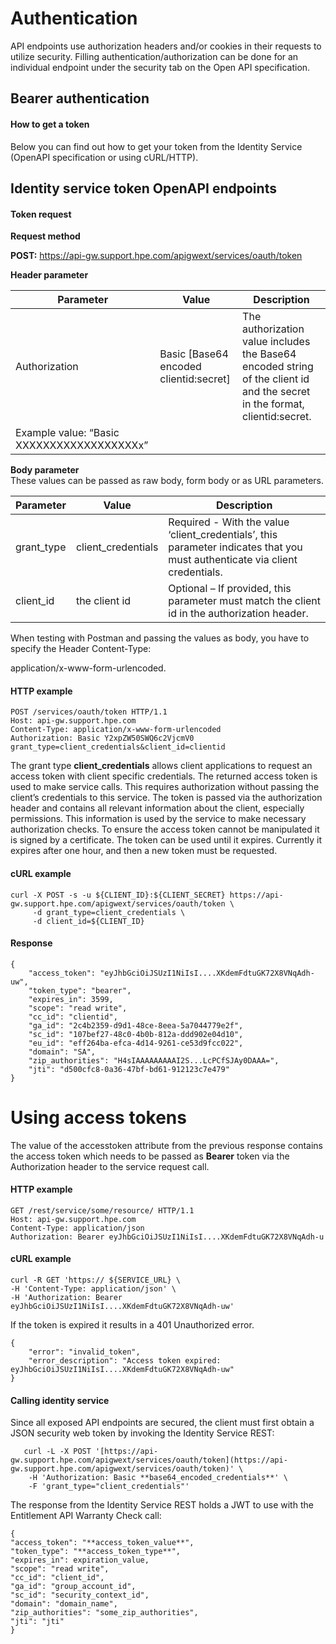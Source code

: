 
# Authentication

API endpoints use authorization headers and/or cookies in their requests to utilize security. 
Filling authentication/authorization can be done for an individual endpoint under the security tab on the Open API specification.
    

## Bearer authentication

#### How to get a token

Below you can find out how to get your token from the Identity Service (OpenAPI specification or using cURL/HTTP).

## Identity service token OpenAPI endpoints

#### Token request

**Request method**

**POST:**  https://api-gw.support.hpe.com/apigwext/services/oauth/token

**Header parameter**

|Parameter|Value  |Description |
|--|--|--|
| Authorization |Basic [Base64 encoded clientid:secret]  | The authorization value includes the Base64 encoded string of the client id and the secret in the format, clientid:secret. 
Example value: “Basic XXXXXXXXXXXXXXXXXXx” |

**Body parameter**  
These values can be passed as raw body, form body or as URL parameters.

|Parameter|Value  |Description |
|--|--|--|
| grant_type|client_credentials| Required - With the value ‘client_credentials’, this parameter indicates that you must authenticate via client credentials.|
| client_id|the client id| Optional – If provided, this parameter must match the client id in the authorization header.|

When testing with Postman and passing the values as body, you have to specify the Header Content-Type: 

application/x-www-form-urlencoded.

#### HTTP example

```
POST /services/oauth/token HTTP/1.1
Host: api-gw.support.hpe.com
Content-Type: application/x-www-form-urlencoded
Authorization: Basic Y2xpZW50SWQ6c2VjcmV0
grant_type=client_credentials&client_id=clientid 

```

The grant type **client_credentials** allows client applications to request an access token with client specific credentials. 
The returned access token is used to make service calls. This requires authorization without passing the client’s credentials to this service. The token is passed via the authorization header and contains all relevant information about the client, especially permissions. 
This information is used by the service to make necessary authorization checks. To ensure the access token cannot be manipulated it is signed by a certificate. The token can be used until it expires. Currently it expires after one hour, and then a new token must be requested.


#### cURL example

```
curl -X POST -s -u ${CLIENT_ID}:${CLIENT_SECRET} https://api-gw.support.hpe.com/apigwext/services/oauth/token \
     -d grant_type=client_credentials \
     -d client_id=${CLIENT_ID}

```

#### Response

```
{
    "access_token": "eyJhbGciOiJSUzI1NiIsI....XKdemFdtuGK72X8VNqAdh-uw",
    "token_type": "bearer",
    "expires_in": 3599,
    "scope": "read write",
    "cc_id": "clientid",
    "ga_id": "2c4b2359-d9d1-48ce-8eea-5a7044779e2f",
    "sc_id": "107bef27-48c0-4b0b-812a-ddd902e04d10",
    "eu_id": "eff264ba-efca-4d14-9261-ce53d9fcc022",
    "domain": "SA",
    "zip_authorities": "H4sIAAAAAAAAAI2S...LcPCfSJAy0DAAA=",
    "jti": "d500cfc8-0a36-47bf-bd61-912123c7e479"
} 

```

# Using access tokens

The value of the accesstoken attribute from the previous response contains the access token which needs to be passed as  **Bearer**  token via the Authorization header to the service request call.

#### HTTP example

```
GET /rest/service/some/resource/ HTTP/1.1
Host: api-gw.support.hpe.com
Content-Type: application/json
Authorization: Bearer eyJhbGciOiJSUzI1NiIsI....XKdemFdtuGK72X8VNqAdh-u 

```

#### cURL example

```
curl -R GET 'https:// ${SERVICE_URL} \
-H 'Content-Type: application/json' \
-H 'Authorization: Bearer eyJhbGciOiJSUzI1NiIsI....XKdemFdtuGK72X8VNqAdh-uw'

```

If the token is expired it results in a 401 Unauthorized error.

```
{
    "error": "invalid_token",
    "error_description": "Access token expired: eyJhbGciOiJSUzI1NiIsI....XKdemFdtuGK72X8VNqAdh-uw"
} 

```

#### Calling identity service

Since all exposed API endpoints are secured, the client must first obtain a JSON security web token by invoking the Identity Service REST:

       curl -L -X POST '[https://api-gw.support.hpe.com/apigwext/services/oauth/token](https://api-gw.support.hpe.com/apigwext/services/oauth/token)' \
        -H 'Authorization: Basic **base64_encoded_credentials**' \
        -F 'grant_type="client_credentials"'
        
The response from the Identity Service REST holds a JWT to use with the Entitlement API Warranty Check call:

    {
    "access_token": "**access_token_value**",
    "token_type": "**access_token_type**",
    "expires_in": expiration_value,
    "scope": "read write",
    "cc_id": "client_id",
    "ga_id": "group_account_id",
    "sc_id": "security_context_id",
    "domain": "domain_name",
    "zip_authorities": "some_zip_authorities",
    "jti": "jti" 
    }